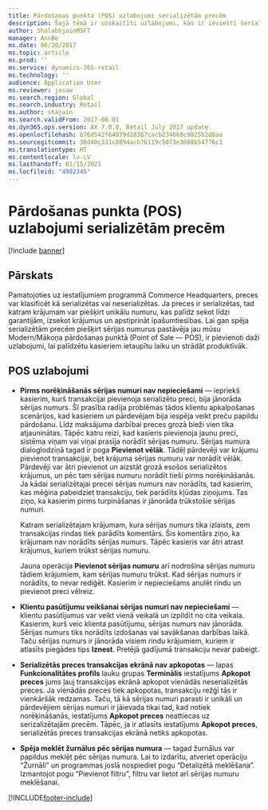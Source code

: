 ```yaml
---
title: Pārdošanas punkta (POS) uzlabojumi serializētām precēm
description: Šajā tēmā ir uzskaitīti uzlabojumi, kas ir ieviesti serializētām precēm, lai jums palīdzētu ietaupīt laiku un strādāt produktīvāk.
author: ShalabhjainMSFT
manager: AnnBe
ms.date: 06/20/2017
ms.topic: article
ms.prod: ''
ms.service: dynamics-365-retail
ms.technology: ''
audience: Application User
ms.reviewer: josaw
ms.search.region: Global
ms.search.industry: Retail
ms.author: shajain
ms.search.validFrom: 2017-08-01
ms.dyn365.ops.version: AX 7.0.0, Retail July 2017 update
ms.openlocfilehash: b76d542f64979d28367cacb234669c9825b2d8aa
ms.sourcegitcommit: 38d40c331c8894acb7b119c5073e3088b54776c1
ms.translationtype: HT
ms.contentlocale: lv-LV
ms.lasthandoff: 01/15/2021
ms.locfileid: "4982345"
---
```

# <a name="point-of-sale-pos-improvements-for-serialized-products"></a>Pārdošanas punkta (POS) uzlabojumi serializētām precēm

[!include [banner](includes/banner.md)]

## <a name="overview"></a>Pārskats

Pamatojoties uz iestatījumiem programmā Commerce Headquarters, preces var klasificēt kā serializētas vai neserializētas. Ja preces ir serializētas, tad katram krājumam var piešķirt unikālu numuru, kas palīdz sekot līdzi garantijām, izsekot krājumus un apstiprināt īpašumtiesības. Lai gan spēja serializētām precēm piešķirt sērijas numurus pastāvēja jau mūsu Modern/Mākoņa pārdošanas punktā (Point of Sale — POS), ir pievienoti daži uzlabojumi, lai palīdzētu kasieriem ietaupītu laiku un strādāt produktīvāk.

## <a name="pos-improvements"></a>POS uzlabojumi

- **Pirms norēķināšanās sērijas numuri nav nepieciešami** — iepriekš kasierim, kurš transakcijai pievienoja serializētu preci, bija jānorāda sērijas numurs. Šī prasība radīja problēmas tādos klientu apkalpošanas scenārijos, kad kasieriem un pārdevējam bija iespēja veikt preču papildu pārdošanu. Līdz maksājuma darbībai preces grozā bieži vien tika atjauninātas. Tāpēc katru reizi, kad kasieris pievienoja jaunu preci, sistēma viņam vai viņai prasīja norādīt sērijas numuru. Sērijas numura dialoglodziņā tagad ir poga **Pievienot vēlāk**. Tādēļ pārdevēji var krājumu pievienot transakcijai, bet krājuma sērijas numuru var norādīt vēlāk. Pārdevēji var ātri pievienot un aizstāt grozā esošos serializētos krājumus, un pēc tam sērijas numuru norādīt tieši pirms norēķināšanās. Ja kādai serializētajai precei sērijas numurs nav norādīts, tad kasierim, kas mēģina pabeidziet transakciju, tiek parādīts kļūdas ziņojums. Tas ziņo, ka kasierim pirms turpināšanas ir jānorāda trūkstošie sērijas numuri.

    Katram serializētajam krājumam, kura sērijas numurs tika izlaists, zem transakcijas rindas tiek parādīts komentārs. Šis komentārs ziņo, ka krājumam nav norādīts sērijas numurs. Tāpēc kasieris var ātri atrast krājumus, kuriem trūkst sērijas numuru.

    Jauna operācija **Pievienot sērijas numuru** arī nodrošina sērijas numuru tādiem krājumiem, kam sērijas numuru trūkst. Kad sērijas numurs ir norādīts, to nevar rediģēt. Kasierim ir nepieciešams anulēt rindu un pievienot preci vēlreiz.
    
- **Klientu pasūtījumu veikšanai sērijas numuri nav nepieciešami** — klientu pasūtījumus var veikt vienā veikalā un izpildīt no cita veikala. Kasierim, kurš veic klienta pasūtījumu, sērijas numurs nav jānorāda. Sērijas numurs tiks norādīts izdošanas vai savākšanas darbības laikā. Taču sērijas numurs ir jānorāda visiem rindu krājumiem, kuriem ir atlasīts piegādes tips **Iznest**. Pretējā gadījumā transakciju nevar pabeigt.
- **Serializētās preces transakcijas ekrānā nav apkopotas** — lapas **Funkcionalitātes profils** lauku grupas **Terminālis** iestatījums **Apkopot preces** jums ļauj transakcijas ekrānā apkopot vienādās neserializētās preces. Ja vienādās preces tiek apkopotas, transakciju režģī tās ir vienkāršāk redzamas. Taču, tā kā sērijas numuri parasti ir unikāli un pārdevējiem sērijas numuri ir jāievada tikai tad, kad notiek norēķināšanās, iestatījums **Apkopot preces** neattiecas uz serizalizētajām precēm. Tāpēc, ja ir atlasīts iestatījums **Apkopot preces**, serializētās preces transakcijas ekrānā netiks apkopotas.
- **Spēja meklēt žurnālus pēc sērijas numura** — tagad žurnālus var papildus meklēt pēc sērijas numura. Lai to izdarītu, atveriet operāciju “Žurnāli” un programmas joslā nospiediet pogu “Detalizētā meklēšana”. Izmantojot pogu “Pievienot filtru”, filtru var lietot arī sērijas numuru meklēšanai.


[!INCLUDE[footer-include](../includes/footer-banner.md)]